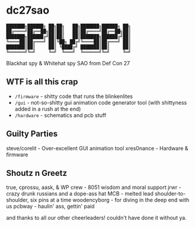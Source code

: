 # dc27sao

	███████╗██████╗ ██╗██╗   ██╗███████╗██████╗ ██╗
	██╔════╝██╔══██╗██║██║   ██║██╔════╝██╔══██╗██║
	███████╗██████╔╝██║██║   ██║███████╗██████╔╝██║
	╚════██║██╔═══╝ ██║╚██╗ ██╔╝╚════██║██╔═══╝ ██║
	███████║██║     ██║ ╚████╔╝ ███████║██║     ██║
	╚══════╝╚═╝     ╚═╝  ╚═══╝  ╚══════╝╚═╝     ╚═╝

Blackhat spy &amp; Whitehat spy SAO from Def Con 27

## WTF is all this crap

- `/firmware` - shitty code that runs the blinkenlites
- `/gui` - not-so-shitty gui animation code generator tool (with shittyness added in a rush at the end)
- `/hardware` - schematics and pcb stuff

## Guilty Parties

steve/corelit - Over-excellent GUI animation tool
xres0nance - Hardware & firmware

## Shoutz n Greetz

true, cprossu, aask, & WP crew - 8051 wisdom and moral support
jrwr - crazy drunk russians and a dope-ass hat
MCB - melted lead shoulder-to-shoulder, six pins at a time
woodencyborg - for diving in the deep end with us
pcbway - haulin' ass, gettin' paid

and thanks to all our other cheerleaders! couldn't have done it without ya.
